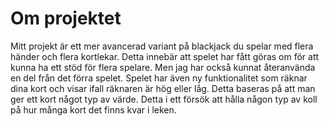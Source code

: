 Om projektet
==========================

Mitt projekt är ett mer avancerad variant på blackjack du spelar med flera händer och flera kortlekar. Detta innebär att spelet har fått göras om för att kunna ha ett stöd för flera spelare. Men jag har också kunnat återanvända en del från det förra spelet. Spelet har även ny funktionalitet som räknar dina kort och visar ifall räknaren är hög eller låg. Detta baseras på att man ger ett kort något typ av värde. Detta i ett försök att hålla någon typ av koll på hur många kort det finns kvar i leken.

